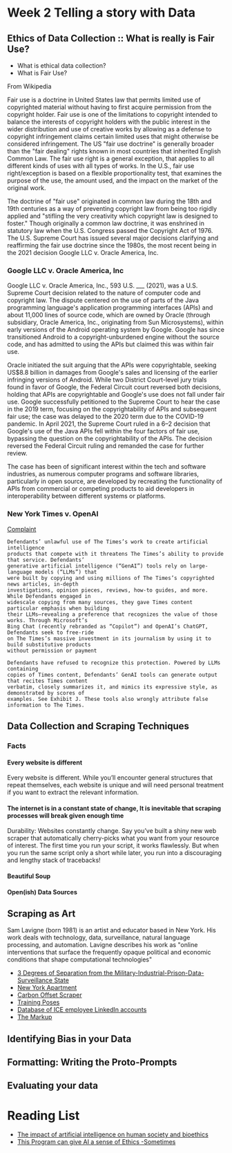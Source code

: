 # Week 2 Telling a story with Data
## Ethics of Data Collection :: What is really is Fair Use?

- What is ethical data collection?  
- What is Fair Use?

From Wikipedia 

Fair use is a doctrine in United States law that permits limited use of copyrighted material without having to first acquire permission from the copyright holder. Fair use is one of the limitations to copyright intended to balance the interests of copyright holders with the public interest in the wider distribution and use of creative works by allowing as a defense to copyright infringement claims certain limited uses that might otherwise be considered infringement. The US "fair use doctrine" is generally broader than the "fair dealing" rights known in most countries that inherited English Common Law. The fair use right is a general exception, that applies to all different kinds of uses with all types of works. In the U.S., fair use right/exception is based on a flexible proportionality test, that examines the purpose of the use, the amount used, and the impact on the market of the original work.

The doctrine of "fair use" originated in common law during the 18th and 19th centuries as a way of preventing copyright law from being too rigidly applied and "stifling the very creativity which copyright law is designed to foster." Though originally a common law doctrine, it was enshrined in statutory law when the U.S. Congress passed the Copyright Act of 1976. The U.S. Supreme Court has issued several major decisions clarifying and reaffirming the fair use doctrine since the 1980s, the most recent being in the 2021 decision Google LLC v. Oracle America, Inc.


### Google LLC v. Oracle America, Inc

Google LLC v. Oracle America, Inc., 593 U.S. ___ (2021), was a U.S. Supreme Court decision related to the nature of computer code and copyright law. The dispute centered on the use of parts of the Java programming language's application programming interfaces (APIs) and about 11,000 lines of source code, which are owned by Oracle (through subsidiary, Oracle America, Inc., originating from Sun Microsystems), within early versions of the Android operating system by Google. Google has since transitioned Android to a copyright-unburdened engine without the source code, and has admitted to using the APIs but claimed this was within fair use.

Oracle initiated the suit arguing that the APIs were copyrightable, seeking US$8.8 billion in damages from Google's sales and licensing of the earlier infringing versions of Android. While two District Court-level jury trials found in favor of Google, the Federal Circuit court reversed both decisions, holding that APIs are copyrightable and Google's use does not fall under fair use. Google successfully petitioned to the Supreme Court to hear the case in the 2019 term, focusing on the copyrightability of APIs and subsequent fair use; the case was delayed to the 2020 term due to the COVID-19 pandemic. In April 2021, the Supreme Court ruled in a 6–2 decision that Google's use of the Java APIs fell within the four factors of fair use, bypassing the question on the copyrightability of the APIs. The decision reversed the Federal Circuit ruling and remanded the case for further review.

The case has been of significant interest within the tech and software industries, as numerous computer programs and software libraries, particularly in open source, are developed by recreating the functionality of APIs from commercial or competing products to aid developers in interoperability between different systems or platforms.


### New York Times v. OpenAI

[Complaint](https://nytco-assets.nytimes.com/2023/12/NYT_Complaint_Dec2023.pdf)

```
Defendants’ unlawful use of The Times’s work to create artificial intelligence 
products that compete with it threatens The Times’s ability to provide that service. Defendants’ 
generative artificial intelligence (“GenAI”) tools rely on large-language models (“LLMs”) that 
were built by copying and using millions of The Times’s copyrighted news articles, in-depth 
investigations, opinion pieces, reviews, how-to guides, and more. While Defendants engaged in 
widescale copying from many sources, they gave Times content particular emphasis when building 
their LLMs—revealing a preference that recognizes the value of those works. Through Microsoft’s 
Bing Chat (recently rebranded as “Copilot”) and OpenAI’s ChatGPT, Defendants seek to free-ride 
on The Times’s massive investment in its journalism by using it to build substitutive products 
without permission or payment
```

```
Defendants have refused to recognize this protection. Powered by LLMs containing
copies of Times content, Defendants’ GenAI tools can generate output that recites Times content 
verbatim, closely summarizes it, and mimics its expressive style, as demonstrated by scores of 
examples. See Exhibit J. These tools also wrongly attribute false information to The Times. 
```


## Data Collection and Scraping Techniques

### Facts
#### Every website is different

Every website is different. While you’ll encounter general structures that repeat themselves, each website is unique and will need personal treatment if you want to extract the relevant information.

#### The internet is in a constant state of change, It is inevitable that scraping processes will break given enough time

Durability: Websites constantly change. Say you’ve built a shiny new web scraper that automatically cherry-picks what you want from your resource of interest. The first time you run your script, it works flawlessly. But when you run the same script only a short while later, you run into a discouraging and lengthy stack of tracebacks!

#### Beautiful Soup

#### Open(ish) Data Sources


## Scraping as Art

Sam Lavigne (born 1981) is an artist and educator based in New York. His work deals with technology, data, surveillance, natural language processing, and automation. Lavigne describes his work as "online interventions that surface the frequently opaque political and economic conditions that shape computational technologies"

- [3 Degrees of Separation from the Military-Industrial-Prison-Data-Surveillance State](https://lav.io/projects/3-degrees-of-separation/)
- [New York Apartment](https://github.com/antiboredom/new-york-apartment)
- [Carbon Offset Scraper](https://github.com/antiboredom/carbon-offset-scraper)
- [Training Poses](https://lav.io/projects/training-poses/)
- [Database of ICE employee LinkedIn accounts](https://www.theverge.com/2018/6/19/17480912/github-ice-linkedin-scraping-employees)
- [The Markup](https://github.com/the-markup/investigation-amazon-covid)

## Identifying Bias in your Data
## Formatting: Writing the Proto-Prompts 
## Evaluating your data

# Reading List
- [The impact of artificial intelligence on human society and bioethics](./readings/TCMJ-32-339.pdf)
- [This Program can give AI a sense of Ethics -Sometimes](./readings/program-give-ai-ethics-sometimes.pdf)